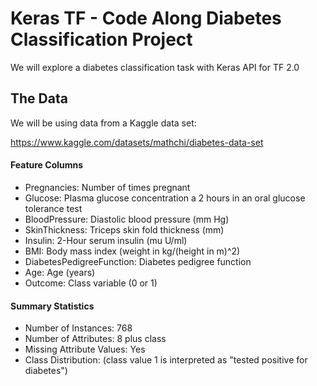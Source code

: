 # Keras TF - Code Along Diabetes Classification Project

We will explore a diabetes classification task with Keras API for TF 2.0

## The Data

We will be using data from a Kaggle data set:

https://www.kaggle.com/datasets/mathchi/diabetes-data-set

#### Feature Columns
    
* Pregnancies: Number of times pregnant
* Glucose: Plasma glucose concentration a 2 hours in an oral glucose tolerance test
* BloodPressure: Diastolic blood pressure (mm Hg)
* SkinThickness: Triceps skin fold thickness (mm)
* Insulin: 2-Hour serum insulin (mu U/ml)
* BMI: Body mass index (weight in kg/(height in m)^2)
* DiabetesPedigreeFunction: Diabetes pedigree function
* Age: Age (years)
* Outcome: Class variable (0 or 1)

#### Summary Statistics

* Number of Instances: 768
* Number of Attributes: 8 plus class
* Missing Attribute Values: Yes
* Class Distribution: (class value 1 is interpreted as "tested positive for
diabetes")
